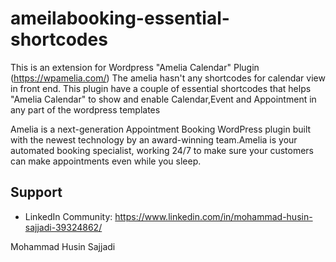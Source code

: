 # ameilabooking-essential-shortcodes

This is an extension for Wordpress "Amelia Calendar" Plugin (https://wpamelia.com/) 
The amelia hasn't any shortcodes for calendar view in front end.
This plugin have a couple of essential shortcodes that helps "Amelia Calendar" to show and enable Calendar,Event and Appointment in any part of the wordpress templates


Amelia is a next-generation Appointment Booking WordPress plugin built with the newest technology by an award-winning team.Amelia is your automated booking specialist, working 24/7 to make sure your customers can make appointments even while you sleep.


Support
-------

- LinkedIn Community: https://www.linkedin.com/in/mohammad-husin-sajjadi-39324862/

Mohammad Husin Sajjadi
